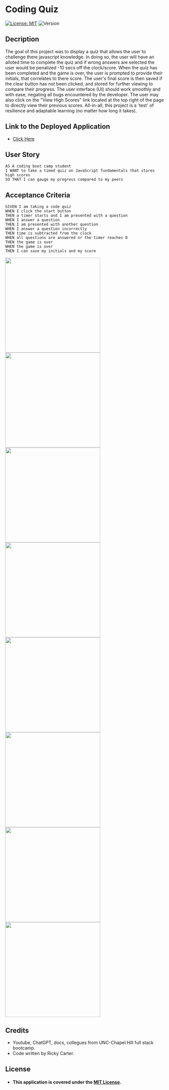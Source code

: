 # Coding Quiz

[![License: MIT](https://img.shields.io/badge/License-MIT-blue.svg)](https://opensource.org/licenses/MIT)
![Version](https://img.shields.io/badge/Version-1.0.0-brightgreen.svg)

## Decription

The goal of this project was to display a quiz that allows the user to challenge there javascript knowledge. In doing so, the user will have an alloted time to complete the quiz and if wrong answers are selected the user would be penalized -10 secs off the clock/score. When the quiz has been completed and the game is over, the user is prompted to provide their initials, that correlates to there score. The user's final score is then saved if the clear button has not been clicked, and stored for further viewing to compare their progress. The user interface (UI) should work smoothly and with ease, negating all bugs encountered by the developer. The user may also click on the "View High Scores" link located at the top right of the page to directly view their previous scores. All-in-all, this project is a 'test' of resilience and adaptable learning (no matter how long it takes).

## Link to the Deployed Application

- <a href="">Click Here</a>

## User Story

```
AS A coding boot camp student
I WANT to take a timed quiz on JavaScript fundamentals that stores high scores
SO THAT I can gauge my progress compared to my peers
```

## Acceptance Criteria

```
GIVEN I am taking a code quiz
WHEN I click the start button
THEN a timer starts and I am presented with a question
WHEN I answer a question
THEN I am presented with another question
WHEN I answer a question incorrectly
THEN time is subtracted from the clock
WHEN all questions are answered or the timer reaches 0
THEN the game is over
WHEN the game is over
THEN I can save my initials and my score

```

<img width="300px" src="./images/Screenshot-codingQuiz-1.png">

<img width="300px" src="./images/Screenshot-codingQuiz-2.png">

<img width="300px" src="./images/Screenshot-codingQuiz-3.png">

<img width="300px" src="./images/Screenshot-codingQuiz-4.png">

<img width="300px" src="./images/Screenshot-codingQuiz-5.png">

<img width="300px" src="./images/Screenshot-codingQuiz-6.png">

<img width="300px" src="./images/Screenshot-codingQuiz-7.png">

<img width="300px" src="./images/Screenshot-codingQuiz-8.png">

## Credits

- Youtube, ChatGPT, docs, collegues from UNC-Chapel Hill full stack bootcamp.
- Code written by Ricky Carter.

## License

- #### This application is covered under the [MIT License](./LICENSE).
